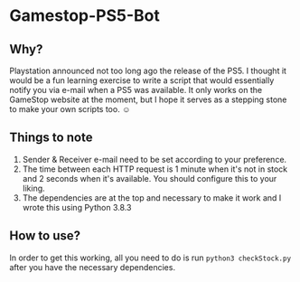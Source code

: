 # Gamestop-PS5-Bot

## Why?
Playstation announced not too long ago the release of the PS5. I thought it would be a fun learning exercise to write a script that would essentially notify you via e-mail when a PS5 was available. It only works on the GameStop website at the moment, but I hope it serves as a stepping stone to make your own scripts too. ☺️


## Things to note
1. Sender & Receiver e-mail need to be set according to your preference.
2. The time between each HTTP request is 1 minute when it's not in stock and 2 seconds when it's available. You should configure this to your liking.
3. The dependencies are at the top and necessary to make it work and I wrote this using Python 3.8.3


## How to use?
In order to get this working, all you need to do is run `python3 checkStock.py` after you have the necessary dependencies. 

##
